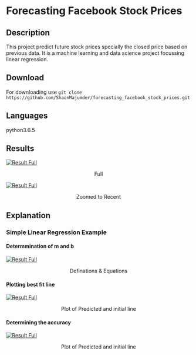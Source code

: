 # Forecasting Facebook Stock Prices
## Description
This project predict future stock prices specially the closed price based on previous data.
It is a machine learning and data science project focussing linear regression.
## Download 
For downloading use 
       `git clone https://github.com/ShaonMajumder/forecasting_facebook_stock_prices.git`
## Languages
python3.6.5
## Results

[![Result Full](https://raw.githubusercontent.com/ShaonMajumder/forecasting_facebook_stock_prices/master/result.png)](https://twitter.com/Shaon_Mazoomder)
<p align="center"> Full </p>

[![Result Full](https://raw.githubusercontent.com/ShaonMajumder/forecasting_facebook_stock_prices/master/result2.png)](https://twitter.com/Shaon_Mazoomder)
<p align="center"> Zoomed to Recent </p>

## Explanation
### Simple Linear Regression Example
#### Determmination of m and b
[![Result Full](https://raw.githubusercontent.com/ShaonMajumder/forecasting_facebook_stock_prices/master/explain1.png)](https://twitter.com/Shaon_Mazoomder)
<p align="center"> Definations & Equations </p>

#### Plotting best fit line

[![Result Full](https://raw.githubusercontent.com/ShaonMajumder/forecasting_facebook_stock_prices/master/simple_linear_regression1.png)](https://twitter.com/Shaon_Mazoomder)
<p align="center"> Plot of Predicted and initial line</p>

#### Determining the accuracy

[![Result Full](https://raw.githubusercontent.com/ShaonMajumder/forecasting_facebook_stock_prices/master/errors1.png)](https://twitter.com/Shaon_Mazoomder)
<p align="center"> Plot of Predicted and initial line</p>

